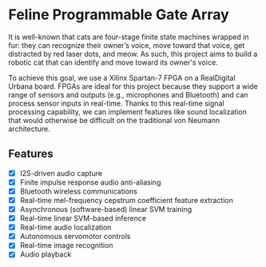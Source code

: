 # Feline Programmable Gate Array

It is well-known that cats are four-stage finite state machines wrapped in fur: they can recognize their owner’s voice, move toward that voice, get distracted by red laser dots, and meow. As such, this project aims to build a robotic cat that can identify and move toward its owner's voice.

To achieve this goal, we use a Xilinx Spartan-7 FPGA on a RealDigital Urbana board. FPGAs are ideal for this project because they support a wide range of sensors and outputs (e.g., microphones and Bluetooth) and can process sensor inputs in real-time. Thanks to this real-time signal processing capability, we can implement features like sound localization that would otherwise be difficult on the traditional von Neumann architecture.

## Features

- [x] I2S-driven audio capture
- [x] Finite impulse response audio anti-aliasing
- [x] Bluetooth wireless communications
- [x] Real-time mel-frequency cepstrum coefficient feature extraction
- [x] Asynchronous (software-based) linear SVM training
- [x] Real-time linear SVM-based inference
- [x] Real-time audio localization
- [x] Autonomous servomotor controls
- [x] Real-time image recognition
- [x] Audio playback

